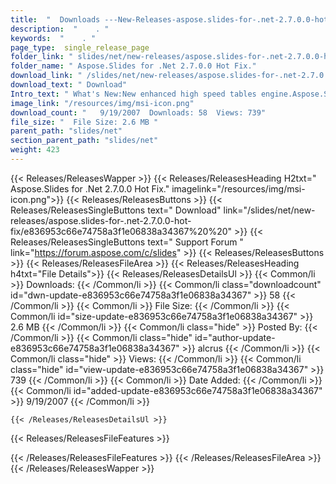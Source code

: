 ```yaml
---
title:  "  Downloads ---New-Releases-aspose.slides-for-.net-2.7.0.0-hot-fix . " 
description:  "    . " 
keywords:  "    . " 
page_type:  single_release_page
folder_link: " slides/net/new-releases/aspose.slides-for-.net-2.7.0.0-hot-fix/"
folder_name: " Aspose.Slides for .Net 2.7.0.0 Hot Fix."
download_link: " /slides/net/new-releases/aspose.slides-for-.net-2.7.0.0-hot-fix/e836953c66e74758a3f1e06838a34367"
download_text: " Download"
Intro_text: " What's New:New enhanced high speed tables engine.Aspose.Slides installer and ass..."
image_link: "/resources/img/msi-icon.png"
download_count: "   9/19/2007  Downloads: 58  Views: 739"
file_size: "  File Size: 2.6 MB "
parent_path: "slides/net"
section_parent_path: "slides/net"
weight: 423
---
```


{{< Releases/ReleasesWapper >}}
  {{< Releases/ReleasesHeading H2txt=" Aspose.Slides for .Net 2.7.0.0 Hot Fix." imagelink="/resources/img/msi-icon.png">}}
  {{< Releases/ReleasesButtons >}}
    {{< Releases/ReleasesSingleButtons text=" Download" link="/slides/net/new-releases/aspose.slides-for-.net-2.7.0.0-hot-fix/e836953c66e74758a3f1e06838a34367%20%20" >}}
    {{< Releases/ReleasesSingleButtons text=" Support Forum " link="https://forum.aspose.com/c/slides" >}}
  {{< Releases/ReleasesButtons >}}
  {{< Releases/ReleasesFileArea >}}
    {{< Releases/ReleasesHeading h4txt="File Details">}}
    {{< Releases/ReleasesDetailsUl >}}
            {{< Common/li  >}} Downloads: {{< /Common/li >}} 
      {{< Common/li class="downloadcount" id="dwn-update-e836953c66e74758a3f1e06838a34367" >}} 58 {{< /Common/li >}} 
      {{< Common/li  >}} File Size: {{< /Common/li >}} 
      {{< Common/li id="size-update-e836953c66e74758a3f1e06838a34367" >}} 2.6 MB {{< /Common/li >}} 
      {{< Common/li  class="hide" >}} Posted By: {{< /Common/li >}} 
      {{< Common/li class="hide" id="author-update-e836953c66e74758a3f1e06838a34367" >}} alcrus {{< /Common/li >}} 
      {{< Common/li class="hide"  >}} Views: {{< /Common/li >}} 
      {{< Common/li class="hide" id="view-update-e836953c66e74758a3f1e06838a34367" >}} 739 {{< /Common/li >}} 
      {{< Common/li  >}} Date Added: {{< /Common/li >}} 
      {{< Common/li id="added-update-e836953c66e74758a3f1e06838a34367" >}} 9/19/2007 {{< /Common/li >}} 

    {{< /Releases/ReleasesDetailsUl >}}

  {{< Releases/ReleasesFileFeatures >}}
      
  {{< /Releases/ReleasesFileFeatures >}}
 {{< /Releases/ReleasesFileArea >}}
{{< /Releases/ReleasesWapper >}}


